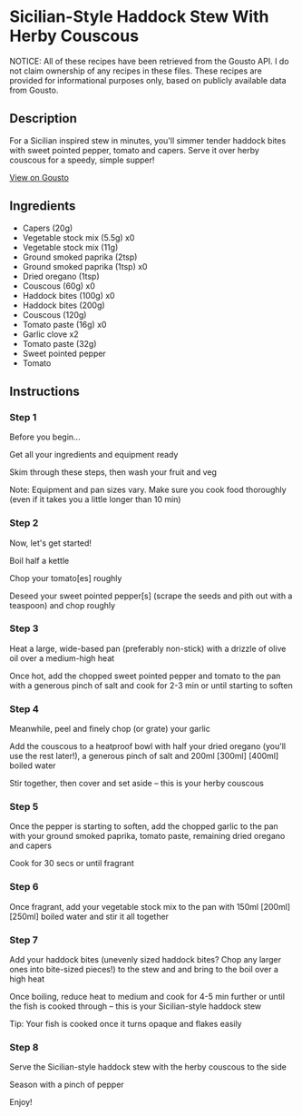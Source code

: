 # Sicilian-Style Haddock Stew With Herby Couscous

NOTICE: All of these recipes have been retrieved from the Gousto API. I do not claim ownership of any recipes in these files. These recipes are provided for informational purposes only, based on publicly available data from Gousto.

## Description

For a Sicilian inspired stew in minutes, you'll simmer tender haddock bites with sweet pointed pepper, tomato and capers. Serve it over herby couscous for a speedy, simple supper!

[View on Gousto](https://www.gousto.co.uk/recipes/cookbook/10-min-sicilian-haddock-stew-lemony-couscous)

## Ingredients

- Capers (20g)
- Vegetable stock mix (5.5g) x0
- Vegetable stock mix (11g)
- Ground smoked paprika (2tsp)
- Ground smoked paprika (1tsp) x0
- Dried oregano (1tsp)
- Couscous (60g) x0
- Haddock bites (100g) x0
- Haddock bites (200g)
- Couscous (120g)
- Tomato paste (16g) x0
- Garlic clove x2
- Tomato paste (32g)
- Sweet pointed pepper
- Tomato

## Instructions


### Step 1

Before you begin...

Get all your ingredients and equipment ready

Skim through these steps, then wash your fruit and veg

Note: Equipment and pan sizes vary. Make sure you cook food thoroughly (even if it takes you a little longer than 10 min)


### Step 2

Now, let's get started!

Boil half a kettle

Chop your tomato[es] roughly

Deseed your sweet pointed pepper[s] (scrape the seeds and pith out with a teaspoon) and chop roughly


### Step 3

Heat a large, wide-based pan (preferably non-stick) with a drizzle of olive oil over a medium-high heat

Once hot, add the chopped sweet pointed pepper and tomato to the pan with a generous pinch of salt and cook for 2-3 min or until starting to soften


### Step 4

Meanwhile, peel and finely chop (or grate) your garlic

Add the couscous to a heatproof bowl with half your dried oregano (you'll use the rest later!), a generous pinch of salt and 200ml<span class="text-purple"> [300ml] </span><span class="text-danger">[400ml]</span> boiled water

Stir together, then cover and set aside – this is your herby couscous


### Step 5

Once the pepper is starting to soften, add the chopped garlic to the pan with your ground smoked paprika, tomato paste, remaining dried oregano and capers

Cook for 30 secs or until fragrant


### Step 6

Once fragrant, add your vegetable stock mix to the pan with 150ml <span class="text-purple">[200ml] <span class="text-danger">[</span>250ml] </span>boiled water and stir it all together


### Step 7

Add your haddock bites (unevenly sized haddock bites? Chop any larger ones into bite-sized pieces!) to the stew and and bring to the boil over a high heat

Once boiling, reduce heat to medium and cook for 4-5 min further or until the fish is cooked through – this is your Sicilian-style haddock stew

Tip: Your fish is cooked once it turns opaque and flakes easily

### Step 8

Serve the Sicilian-style haddock stew with the herby couscous to the side

Season with a pinch of pepper

Enjoy!

